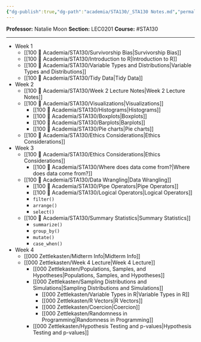 ```yaml
---
{"dg-publish":true,"dg-path":"academia/STA130/_STA130 Notes.md","permalink":"/academia/sta-130/sta-130-notes/","created":"2024-01-15T15:36:05.063-05:00","updated":"2024-01-31T01:23:42.824-05:00"}
---
```



**Professor:** Natalie Moon
**Section:** LEC0201
**Course:** #STA130 

---
- Week 1
	- [[100 📒 Academia/STA130/Survivorship Bias\|Survivorship Bias]]
	- [[100 📒 Academia/STA130/Introduction to R\|Introduction to R]]
	- [[100 📒 Academia/STA130/Variable Types and Distributions\|Variable Types and Distributions]]
	- [[100 📒 Academia/STA130/Tidy Data\|Tidy Data]]
- Week 2
	- [[100 📒 Academia/STA130/Week 2 Lecture Notes\|Week 2 Lecture Notes]]
	- [[100 📒 Academia/STA130/Visualizations\|Visualizations]]
		- [[100 📒 Academia/STA130/Histograms\|Histograms]]
		- [[100 📒 Academia/STA130/Boxplots\|Boxplots]]
		- [[100 📒 Academia/STA130/Barplots\|Barplots]]
		- [[100 📒 Academia/STA130/Pie charts\|Pie charts]]
	- [[100 📒 Academia/STA130/Ethics Considerations\|Ethics Considerations]]
- Week 3
	- [[100 📒 Academia/STA130/Ethics Considerations\|Ethics Considerations]]
		- [[100 📒 Academia/STA130/Where does data come from?\|Where does data come from?]]
	- [[100 📒 Academia/STA130/Data Wrangling\|Data Wrangling]]
		- [[100 📒 Academia/STA130/Pipe Operators\|Pipe Operators]]
		- [[100 📒 Academia/STA130/Logical Operators\|Logical Operators]]
		- `filter()`
		- `arrange()`
		- `select()`
	- [[100 📒 Academia/STA130/Summary Statistics\|Summary Statistics]]
		- `summarize()`
		- `group_by()`
		- `mutate()`
		- `case_when()`
- Week 4
	- [[000 Zettlekasten/Midterm Info\|Midterm Info]]
	- [[000 Zettlekasten/Week 4 Lecture\|Week 4 Lecture]]
		- [[000 Zettlekasten/Populations, Samples, and Hypotheses\|Populations, Samples, and Hypotheses]]
		- [[000 Zettlekasten/Sampling Distributions and Simulations\|Sampling Distributions and Simulations]]
			- [[000 Zettlekasten/Variable Types in R\|Variable Types in R]]
			- [[000 Zettlekasten/R Vectors\|R Vectors]]
			- [[000 Zettlekasten/Coercion\|Coercion]]
			- [[000 Zettlekasten/Randomness in Programming\|Randomness in Programming]]
		- [[000 Zettlekasten/Hypothesis Testing and p-values\|Hypothesis Testing and p-values]]